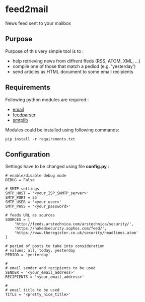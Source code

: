# feed2mail
News feed sent to your mailbox

## Purpose 
Purpose of this very simple tool is to :
- help retrieving news from diffrent ffeds (RSS, ATOM, XML, ...)
- compile one of those that match a pediod (e.g. 'yesterday')
- send articles as HTML document to some email recipients

## Requirements
Following python modules are required :
- [email](https://docs.python.org/3/library/email.html)
- [feedparser](https://pythonhosted.org/feedparser/)
- [smtplib](https://docs.python.org/3/library/smtplib.html)

Modules could be installed using following commands:
```
pip install -r requirements.txt
```
## Configuration
Settings have to be changed using file **config.py** :
```
# enable/disable debug mode
DEBUG = False

# SMTP settings
SMTP_HOST = '<your_ISP_SNMTP_server>'
SMTP_PORT = 25
SMTP_USER = '<your_user>'
SMTP_PASS = '<your_password>'

# feeds URL as sources
SOURCES = [
    'http://feeds.arstechnica.com/arstechnica/security/',
    'https://nakedsecurity.sophos.com/feed/',
    'https://www.theregister.co.uk/security/headlines.atom'
]

# period of posts to take into consideration
# values: all, today, yesterday
PERIOD = 'yesterday'

#
# email sender and recipients to be used
SENDER = '<your_email_address>'
RECIPIENTS = '<your_email_address>'

#
# email title to be used
TITLE = '<pretty_nice_title>'
```


